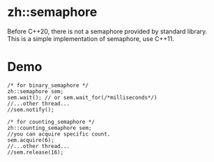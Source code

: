 # zh::semaphore
Before C++20, there is not a semaphore provided by standard library.  
This is a simple implementation of semaphore, use C++11.

# Demo
```
/* for binary_semaphore */
zh::semaphore sem;
sem.wait(); // or sem.wait_for(/*milliseconds*/)
//...other thread...
//sem.notify();

/* for counting_semaphore */
zh::counting_semaphore sem;
//you can acquire specific count.
sem.acquire(6);
//...other thread...
//sem.release(16);


```